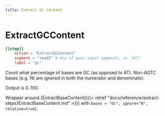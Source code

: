 ```yaml
---
title: Extract GC Content
---
```

# ExtractGCContent

```toml
[[step]]
    action = "ExtractGCContent"
    segment = "read1" # Any of your input segments, or 'All'
    label = "gc"
```

Count what percentage of bases are GC (as opposed to AT).
Non-AGTC bases (e.g. N) are ignored in both the numerator and denominator.

Output is 0..100.


Wrapper around [ExtractBaseContent]({{< relref "docs/reference/extract-steps/ExtractBaseContent.md" >}}) with `bases = "GC", ignore="N", relative=true`).
